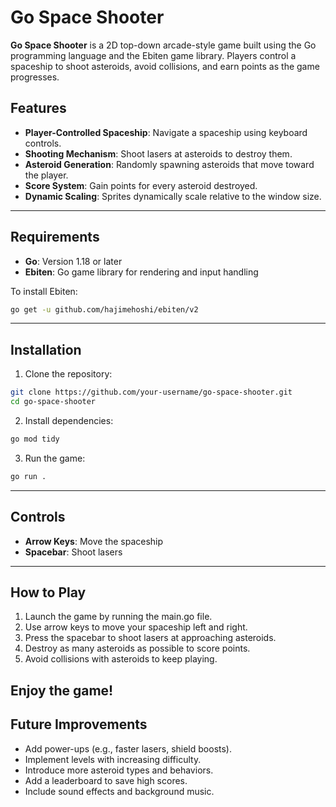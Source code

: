 # Go Space Shooter

**Go Space Shooter** is a 2D top-down arcade-style game built using the Go programming language and the Ebiten game library. Players control a spaceship to shoot asteroids, avoid collisions, and earn points as the game progresses.

## Features

- **Player-Controlled Spaceship**: Navigate a spaceship using keyboard controls.
- **Shooting Mechanism**: Shoot lasers at asteroids to destroy them.
- **Asteroid Generation**: Randomly spawning asteroids that move toward the player.
- **Score System**: Gain points for every asteroid destroyed.
- **Dynamic Scaling**: Sprites dynamically scale relative to the window size.

---

## Requirements

- **Go**: Version 1.18 or later
- **Ebiten**: Go game library for rendering and input handling

To install Ebiten:

```bash
go get -u github.com/hajimehoshi/ebiten/v2
```
---
## Installation
1. Clone the repository:
```bash
git clone https://github.com/your-username/go-space-shooter.git
cd go-space-shooter
```

2. Install dependencies:
```bash
go mod tidy
```
3. Run the game:
```bash
go run .
```
---
## Controls
- **Arrow Keys**: Move the spaceship
- **Spacebar**: Shoot lasers
---
## How to Play
1.	Launch the game by running the main.go file.
2.	Use arrow keys to move your spaceship left and right.
3.	Press the spacebar to shoot lasers at approaching asteroids.
4.	Destroy as many asteroids as possible to score points.
5.	Avoid collisions with asteroids to keep playing.

Enjoy the game!
---
## Future Improvements
- Add power-ups (e.g., faster lasers, shield boosts).
- Implement levels with increasing difficulty.
- Introduce more asteroid types and behaviors.
- Add a leaderboard to save high scores.
- Include sound effects and background music.